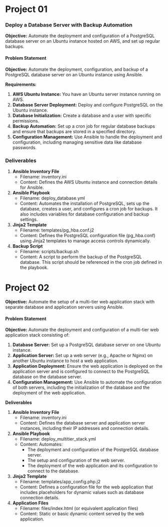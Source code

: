 Project 01
======
### Deploy a Database Server with Backup Automation
**Objective:** Automate the deployment and configuration of a PostgreSQL database server on an Ubuntu instance hosted on AWS, and set up regular backups.

#### Problem Statement
**Objective:** Automate the deployment, configuration, and backup of a PostgreSQL database server on an Ubuntu instance using Ansible.

**Requirements:**
1. **AWS Ubuntu Instance:** You have an Ubuntu server instance running on AWS.
2. **Database Server Deployment:** Deploy and configure PostgreSQL on the Ubuntu instance.
3. **Database Initialization:** Create a database and a user with specific permissions.
4. **Backup Automation:** Set up a cron job for regular database backups and ensure that backups are stored in a specified directory.
5. **Configuration Management:** Use Ansible to handle the deployment and configuration, including managing sensitive data like database passwords.

### Deliverables
1. **Ansible Inventory File**
    - Filename: inventory.ini
    - Content: Defines the AWS Ubuntu instance and connection details for Ansible.
2. **Ansible Playbook**
    - Filename: deploy_database.yml
    - Content: Automates the installation of PostgreSQL, sets up the database, creates a user, and configures a cron job for backups. It also includes variables for database configuration and backup settings.
3. **Jinja2 Template**
    - Filename: templates/pg_hba.conf.j2
    - Content: Defines the PostgreSQL configuration file (pg_hba.conf) using Jinja2 templates to manage access controls dynamically.
4. **Backup Script**
    - Filename: scripts/backup.sh
    - Content: A script to perform the backup of the PostgreSQL database. This script should be referenced in the cron job defined in the playbook.

Project 02
=======

**Objective:** Automate the setup of a multi-tier web application stack with separate database and application servers using Ansible.

#### Problem Statement
**Objective:** Automate the deployment and configuration of a multi-tier web application stack consisting of:
1. **Database Server:** Set up a PostgreSQL database server on one Ubuntu instance.
2. **Application Server:** Set up a web server (e.g., Apache or Nginx) on another Ubuntu instance to host a web application.
3. **Application Deployment:** Ensure the web application is deployed on the application server and is configured to connect to the PostgreSQL database on the database server.
4. **Configuration Management:** Use Ansible to automate the configuration of both servers, including the initialization of the database and the deployment of the web application.

**Deliverables**
1. **Ansible Inventory File**
    - Filename: inventory.ini
    - Content: Defines the database server and application server instances, including their IP addresses and connection details.
2. **Ansible Playbook**
    - Filename: deploy_multitier_stack.yml
    - Content: Automates:
        + The deployment and configuration of the PostgreSQL database server.
        + The setup and configuration of the web server.
        + The deployment of the web application and its configuration to connect to the database.
3. **Jinja2 Template**
    - Filename: templates/app_config.php.j2
    - Content: Defines a configuration file for the web application that includes placeholders for dynamic values such as database connection details.
4. **Application Files**
    - Filename: files/index.html (or equivalent application files)
    - Content: Static or basic dynamic content served by the web application.